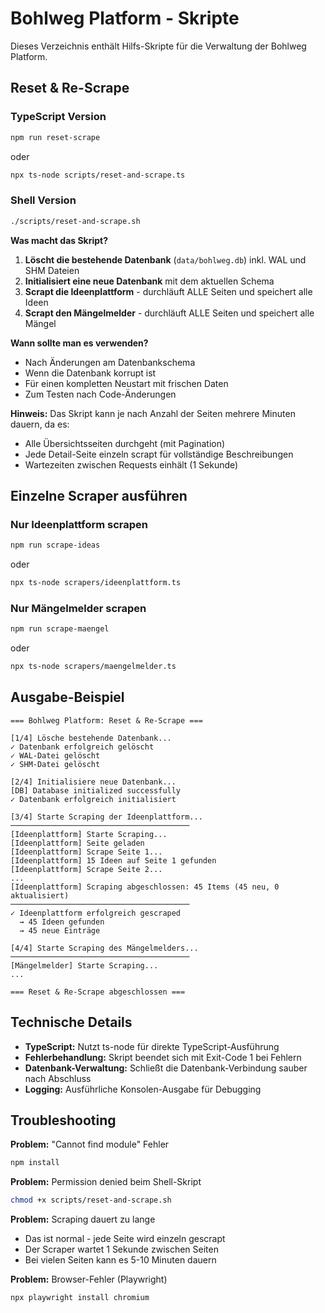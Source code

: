 # Bohlweg Platform - Skripte

Dieses Verzeichnis enthält Hilfs-Skripte für die Verwaltung der Bohlweg Platform.

## Reset & Re-Scrape

### TypeScript Version

```bash
npm run reset-scrape
```

oder

```bash
npx ts-node scripts/reset-and-scrape.ts
```

### Shell Version

```bash
./scripts/reset-and-scrape.sh
```

**Was macht das Skript?**

1. **Löscht die bestehende Datenbank** (`data/bohlweg.db`) inkl. WAL und SHM Dateien
2. **Initialisiert eine neue Datenbank** mit dem aktuellen Schema
3. **Scrapt die Ideenplattform** - durchläuft ALLE Seiten und speichert alle Ideen
4. **Scrapt den Mängelmelder** - durchläuft ALLE Seiten und speichert alle Mängel

**Wann sollte man es verwenden?**

- Nach Änderungen am Datenbankschema
- Wenn die Datenbank korrupt ist
- Für einen kompletten Neustart mit frischen Daten
- Zum Testen nach Code-Änderungen

**Hinweis:** Das Skript kann je nach Anzahl der Seiten mehrere Minuten dauern, da es:
- Alle Übersichtsseiten durchgeht (mit Pagination)
- Jede Detail-Seite einzeln scrapt für vollständige Beschreibungen
- Wartezeiten zwischen Requests einhält (1 Sekunde)

## Einzelne Scraper ausführen

### Nur Ideenplattform scrapen

```bash
npm run scrape-ideas
```

oder

```bash
npx ts-node scrapers/ideenplattform.ts
```

### Nur Mängelmelder scrapen

```bash
npm run scrape-maengel
```

oder

```bash
npx ts-node scrapers/maengelmelder.ts
```

## Ausgabe-Beispiel

```
=== Bohlweg Platform: Reset & Re-Scrape ===

[1/4] Lösche bestehende Datenbank...
✓ Datenbank erfolgreich gelöscht
✓ WAL-Datei gelöscht
✓ SHM-Datei gelöscht

[2/4] Initialisiere neue Datenbank...
[DB] Database initialized successfully
✓ Datenbank erfolgreich initialisiert

[3/4] Starte Scraping der Ideenplattform...
────────────────────────────────────────
[Ideenplattform] Starte Scraping...
[Ideenplattform] Seite geladen
[Ideenplattform] Scrape Seite 1...
[Ideenplattform] 15 Ideen auf Seite 1 gefunden
[Ideenplattform] Scrape Seite 2...
...
[Ideenplattform] Scraping abgeschlossen: 45 Items (45 neu, 0 aktualisiert)
────────────────────────────────────────
✓ Ideenplattform erfolgreich gescraped
  → 45 Ideen gefunden
  → 45 neue Einträge

[4/4] Starte Scraping des Mängelmelders...
────────────────────────────────────────
[Mängelmelder] Starte Scraping...
...

=== Reset & Re-Scrape abgeschlossen ===
```

## Technische Details

- **TypeScript:** Nutzt ts-node für direkte TypeScript-Ausführung
- **Fehlerbehandlung:** Skript beendet sich mit Exit-Code 1 bei Fehlern
- **Datenbank-Verwaltung:** Schließt die Datenbank-Verbindung sauber nach Abschluss
- **Logging:** Ausführliche Konsolen-Ausgabe für Debugging

## Troubleshooting

**Problem:** "Cannot find module" Fehler

```bash
npm install
```

**Problem:** Permission denied beim Shell-Skript

```bash
chmod +x scripts/reset-and-scrape.sh
```

**Problem:** Scraping dauert zu lange

- Das ist normal - jede Seite wird einzeln gescrapt
- Der Scraper wartet 1 Sekunde zwischen Seiten
- Bei vielen Seiten kann es 5-10 Minuten dauern

**Problem:** Browser-Fehler (Playwright)

```bash
npx playwright install chromium
```
